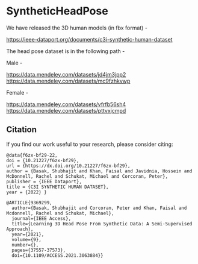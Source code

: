 # SyntheticHeadPose

We have released the 3D human models (in fbx format) - 

https://ieee-dataport.org/documents/c3i-synthetic-human-dataset

The head pose dataset is in the following path - 

Male - 

https://data.mendeley.com/datasets/jd4jm3jpp2
https://data.mendeley.com/datasets/mc9fzhkvwp

Female - 

https://data.mendeley.com/datasets/vfrfb56sh4
https://data.mendeley.com/datasets/pttvxjcmpd

## Citation
If you find our work useful to your research, please consider citing:
```
@data{f6zx-bf29-22,
doi = {10.21227/f6zx-bf29},
url = {https://dx.doi.org/10.21227/f6zx-bf29},
author = {Basak, Shubhajit and Khan, Faisal and Javidnia, Hossein and McDonnell, Rachel and Schukat, Michael and Corcoran, Peter},
publisher = {IEEE Dataport},
title = {C3I SYNTHETIC HUMAN DATASET},
year = {2022} }

@ARTICLE{9369299,
  author={Basak, Shubhajit and Corcoran, Peter and Khan, Faisal and Mcdonnell, Rachel and Schukat, Michael},
  journal={IEEE Access}, 
  title={Learning 3D Head Pose From Synthetic Data: A Semi-Supervised Approach}, 
  year={2021},
  volume={9},
  number={},
  pages={37557-37573},
  doi={10.1109/ACCESS.2021.3063884}}
```
